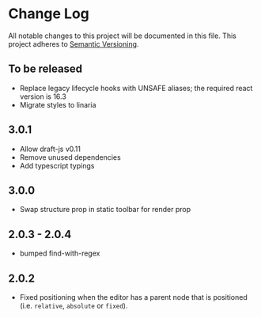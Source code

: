# Change Log

All notable changes to this project will be documented in this file.
This project adheres to [Semantic Versioning](http://semver.org/).

## To be released

- Replace legacy lifecycle hooks with UNSAFE aliases; the required react version is 16.3
- Migrate styles to linaria

## 3.0.1

- Allow draft-js v0.11
- Remove unused dependencies
- Add typescript typings

## 3.0.0

- Swap structure prop in static toolbar for render prop

## 2.0.3 - 2.0.4

- bumped find-with-regex

## 2.0.2

- Fixed positioning when the editor has a parent node that is positioned (i.e. `relative`, `absolute` or `fixed`).

